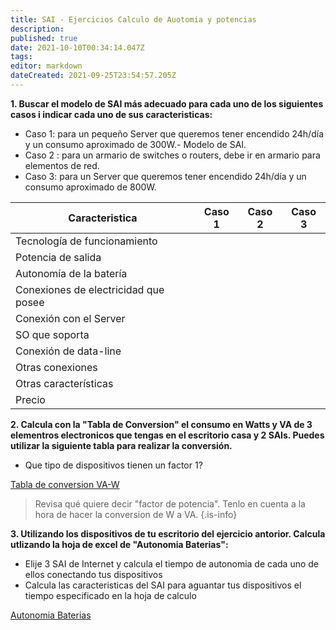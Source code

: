 ```yaml
---
title: SAI - Ejercicios Calculo de Auotomia y potencias
description: 
published: true
date: 2021-10-10T00:34:14.047Z
tags: 
editor: markdown
dateCreated: 2021-09-25T23:54:57.205Z
---
```


**1. Buscar el modelo de SAI más adecuado para cada uno de los siguientes casos i indicar cada uno de sus caracteristicas:**
- Caso 1: para un pequeño Server que queremos tener encendido 24h/día y un consumo aproximado de 300W.- Modelo de SAI.
- Caso 2 : para un armario de switches o routers, debe ir en armario para elementos de red.
- Caso 3: para un Server que queremos tener encendido 24h/día y un consumo aproximado de 800W.

| Caracteristica | Caso 1 | Caso 2 | Caso 3 |
|----------|----------|----------|----------|
| Tecnología de funcionamiento |  | | |
| Potencia de salida | | | |
| Autonomía de la batería | | | |
| Conexiones de electricidad que posee | | | |
| Conexión con el Server | | | |
| SO que soporta | | | |
| Conexión de data-line| | | |
| Otras conexiones | | | |
| Otras características | | | |
| Precio | | | |


**2. Calcula con la "Tabla de Conversion" el consumo en Watts y VA de 3 elementros electronicos que tengas en el escritorio casa y 2 SAIs. Puedes utilizar la siguiente tabla para realizar la conversión.**
  - Que tipo de dispositivos tienen un factor 1?

[Tabla de conversion VA-W](/informatica/smr/m6/tabla_de_conversion_va-w.ods)

> Revisa qué quiere decir "factor de potencia". Tenlo en cuenta a la hora de hacer la conversion de W a VA.
{.is-info}

**3. Utilizando los dispositivos de tu escritorio del ejercicio antorior. Calcula utlizando la hoja de excel de "Autonomia Baterias":**

  - Elije 3 SAI de Internet y calcula el tiempo de autonomia de cada uno de ellos conectando tus dispositivos
  - Calcula las caracteristicas del SAI para aguantar tus dispositivos el tiempo especificado en la hoja de calculo
  

[Autonomia Baterias](/informatica/m6/autonomia-sai.ods)